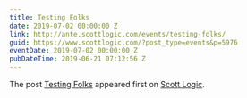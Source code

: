 ```yaml
---
title: Testing Folks
date: 2019-07-02 00:00:00 Z
link: http://ante.scottlogic.com/events/testing-folks/
guid: https://www.scottlogic.com/?post_type=events&p=5976
eventDate: 2019-07-02 00:00:00 Z
pubDateTime: 2019-06-21 07:12:56 Z
---
```


<p>The post <a rel="nofollow" href="http://ante.scottlogic.com/events/testing-folks/">Testing Folks</a> appeared first on <a rel="nofollow" href="http://ante.scottlogic.com">Scott Logic</a>.</p>